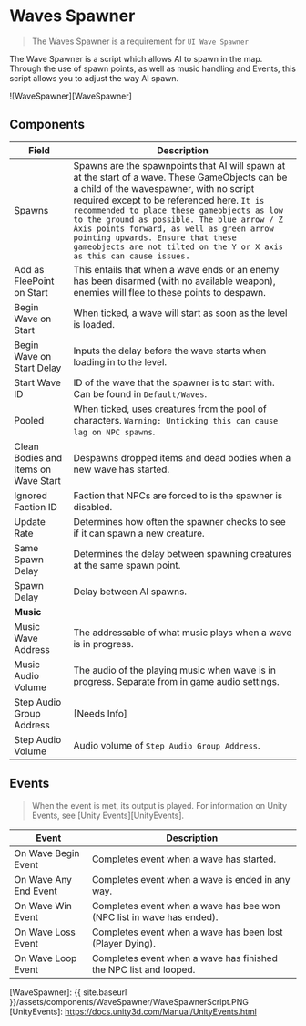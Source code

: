 # Waves Spawner

> The Waves Spawner is a requirement for `UI Wave Spawner` 

The Wave Spawner is a script which allows AI to spawn in the map. Through the use of spawn points, as well as music handling and Events, this script allows you to adjust the way AI spawn.

![WaveSpawner][WaveSpawner]

## Components

| Field                       | Description
| ---                         | ---
| Spawns                      | Spawns are the spawnpoints that AI will spawn at at the start of a wave. These GameObjects can be a child of the wavespawner, with no script required except to be referenced here. `It is recommended to place these gameobjects as low to the ground as possible. The blue arrow / Z Axis points forward, as well as green arrow pointing upwards. Ensure that these gameobjects are not tilted on the Y or X axis as this can cause issues.`
| Add as FleePoint on Start   | This entails that when a wave ends or an enemy has been disarmed (with no available weapon), enemies will flee to these points to despawn. 
| Begin Wave on Start         | When ticked, a wave will start as soon as the level is loaded.
| Begin Wave on Start Delay   | Inputs the delay before the wave starts when loading in to the level.
| Start Wave ID               | ID of the wave that the spawner is to start with. Can be found in `Default/Waves`.
| Pooled                      | When ticked, uses creatures from the pool of characters. `Warning: Unticking this can cause lag on NPC spawns`.
| Clean Bodies and Items on Wave Start | Despawns dropped items and dead bodies when a new wave has started.
| Ignored Faction ID          | Faction that NPCs are forced to is the spawner is disabled.
| Update Rate                 | Determines how often the spawner checks to see if it can spawn a new creature.
| Same Spawn Delay            | Determines the delay between spawning creatures at the same spawn point.
| Spawn Delay                 | Delay between AI spawns.
| **Music**
| Music Wave Address          | The addressable of what music plays when a wave is in progress.
| Music Audio Volume          | The audio of the playing music when wave is in progress. Separate from in game audio settings.
| Step Audio Group Address    | [Needs Info]
| Step Audio Volume           | Audio volume of `Step Audio Group Address`.

## Events

> When the event is met, its output is played. For information on Unity Events, see [Unity Events][UnityEvents].

| Event                       | Description
| ---                         | ---
| On Wave Begin Event         | Completes event when a wave has started.
| On Wave Any End Event       | Completes event when a wave is ended in any way.
| On Wave Win Event           | Completes event when a wave has bee won (NPC list in wave has ended).
| On Wave Loss Event          | Completes event when a wave has been lost (Player Dying).
| On Wave Loop  Event         | Completes event when a wave has finished the NPC list and looped.

[WaveSpawner]: {{ site.baseurl }}/assets/components/WaveSpawner/WaveSpawnerScript.PNG
[UnityEvents]: https://docs.unity3d.com/Manual/UnityEvents.html